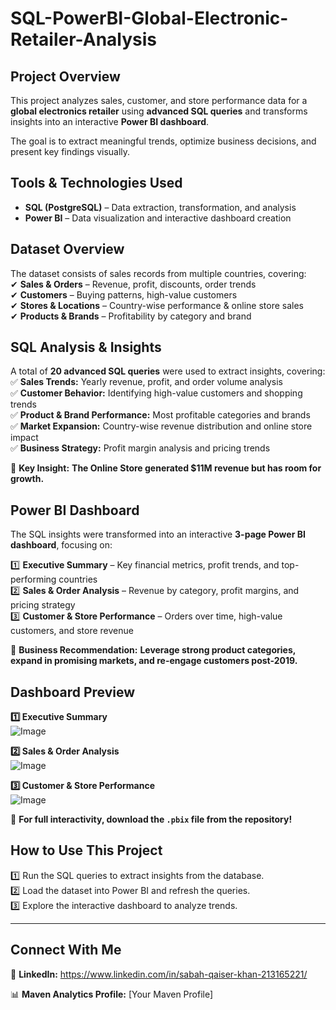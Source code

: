 # SQL-PowerBI-Global-Electronic-Retailer-Analysis

## Project Overview  
This project analyzes sales, customer, and store performance data for a **global electronics retailer** using **advanced SQL queries** and transforms insights into an interactive **Power BI dashboard**.  

The goal is to extract meaningful trends, optimize business decisions, and present key findings visually.  


## Tools & Technologies Used  
- **SQL (PostgreSQL)** – Data extraction, transformation, and analysis  
- **Power BI** – Data visualization and interactive dashboard creation   


## Dataset Overview  
The dataset consists of sales records from multiple countries, covering:  
✔ **Sales & Orders** – Revenue, profit, discounts, order trends  
✔ **Customers** – Buying patterns, high-value customers  
✔ **Stores & Locations** – Country-wise performance & online store sales  
✔ **Products & Brands** – Profitability by category and brand  


## SQL Analysis & Insights  
A total of **20 advanced SQL queries** were used to extract insights, covering:  
✅ **Sales Trends:** Yearly revenue, profit, and order volume analysis  
✅ **Customer Behavior:** Identifying high-value customers and shopping trends  
✅ **Product & Brand Performance:** Most profitable categories and brands  
✅ **Market Expansion:** Country-wise revenue distribution and online store impact  
✅ **Business Strategy:** Profit margin analysis and pricing trends  

📌 **Key Insight:** **The Online Store generated $11M revenue but has room for growth.**  


## Power BI Dashboard  
The SQL insights were transformed into an interactive **3-page Power BI dashboard**, focusing on:  

1️⃣ **Executive Summary** – Key financial metrics, profit trends, and top-performing countries  
2️⃣ **Sales & Order Analysis** – Revenue by category, profit margins, and pricing strategy  
3️⃣ **Customer & Store Performance** – Orders over time, high-value customers, and store revenue  

📌 **Business Recommendation:** **Leverage strong product categories, expand in promising markets, and re-engage customers post-2019.**  


## Dashboard Preview

**1️⃣ Executive Summary**  
![Image](https://github.com/user-attachments/assets/648e65c2-b4f4-44fe-9cb1-f5ef4b2454a8) 

**2️⃣ Sales & Order Analysis**  
![Image](https://github.com/user-attachments/assets/129bee45-0f9f-44e6-8059-c48a209077d9)

**3️⃣ Customer & Store Performance**  
![Image](https://github.com/user-attachments/assets/621df416-ee60-471f-b119-1a0bbd724609)

🔹 **For full interactivity, download the `.pbix` file from the repository!**  


## How to Use This Project  
1️⃣ Run the SQL queries to extract insights from the database.  
2️⃣ Load the dataset into Power BI and refresh the queries.  
3️⃣ Explore the interactive dashboard to analyze trends.  

---

## Connect With Me  
💼 **LinkedIn:** https://www.linkedin.com/in/sabah-qaiser-khan-213165221/

📊 **Maven Analytics Profile:** [Your Maven Profile]  
